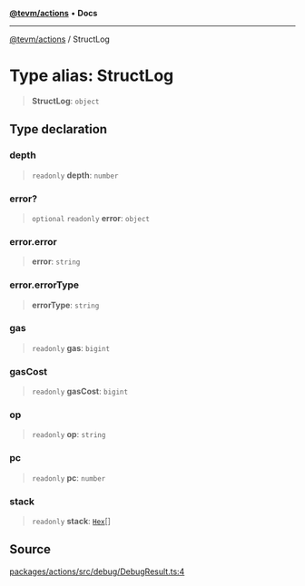 [**@tevm/actions**](../README.md) • **Docs**

***

[@tevm/actions](../globals.md) / StructLog

# Type alias: StructLog

> **StructLog**: `object`

## Type declaration

### depth

> `readonly` **depth**: `number`

### error?

> `optional` `readonly` **error**: `object`

### error.error

> **error**: `string`

### error.errorType

> **errorType**: `string`

### gas

> `readonly` **gas**: `bigint`

### gasCost

> `readonly` **gasCost**: `bigint`

### op

> `readonly` **op**: `string`

### pc

> `readonly` **pc**: `number`

### stack

> `readonly` **stack**: [`Hex`](Hex.md)[]

## Source

[packages/actions/src/debug/DebugResult.ts:4](https://github.com/evmts/tevm-monorepo/blob/main/packages/actions/src/debug/DebugResult.ts#L4)
